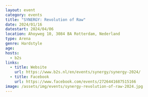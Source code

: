 ```yaml
---
layout: event
category: events
title: "SYNERGY: Revolution of Raw"
date: 2024/01/16
datestart: 2024/04/06
location: Ahoyweg 10, 3084 BA Rotterdam, Nederland
type: Arena
genre: Hardstyle
age:
hosts:
  - b2s
links:
  - title: Website
    url: https://www.b2s.nl/en/events/synergy/synergy-2024/
  - title: Facebook
    url: https://www.facebook.com/events/2726441687515166
image: /assets/img/events/synergy-revolution-of-raw-2024.jpg
---
```

